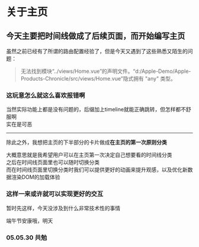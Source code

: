 # 关于主页  

## 今天主要把时间线做成了后续页面，而开始编写主页  
  
虽然之前已经有了所谓的路由配置经验了，但是今天又遇到了这些熟悉又陌生的问题：
>  无法找到模块“../views/Home.vue”的声明文件。“d:/Apple-Demo/Apple-Products-Chronicle/src/views/Home.vue”隐式拥有 "any" 类型。  
### 这玩意怎么就这么喜欢报错啊  
  
当然实际功能上都是没有问题的，后缀加上timeline就能正确跳转，但怎样都不舒服啊  
实在是可恶  

---

除此之外，我想把主页的下半部分的卡片做成**在主页的第一次原则分类**  
  
大概意思就是我希望用户可以在主页第一次决定自己想要看的时间线分类  
之后在时间线页面里也可以随时切换分类  
而在时间线页面里切换分类时我们可以提供更好的动画来提升观感，以及优化新数据渲染DOM的加载体验  

### 这样一来或许就可以实现更好的交互
  
暂时先这样，今天没涉及到什么非常技术性的事情

端午节安康哦，明天  
  
### 05.05.30 共勉
